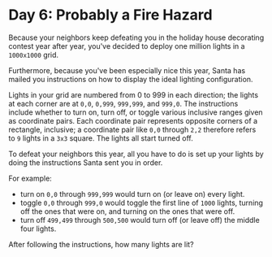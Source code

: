 # Day 6: Probably a Fire Hazard
Because your neighbors keep defeating you in the holiday house decorating
contest year after year, you've decided to deploy one million lights in a
`1000x1000` grid.

Furthermore, because you've been especially nice this year, Santa has mailed you
instructions on how to display the ideal lighting configuration.

Lights in your grid are numbered from 0 to 999 in each direction; the lights at
each corner are at `0,0`, `0,999`, `999,999`, and `999,0`. The instructions include
whether to turn on, turn off, or toggle various inclusive ranges given as
coordinate pairs. Each coordinate pair represents opposite corners of a
rectangle, inclusive; a coordinate pair like `0,0` through `2,2` therefore refers to
`9` lights in a `3x3` square. The lights all start turned off.

To defeat your neighbors this year, all you have to do is set up your lights by
doing the instructions Santa sent you in order.

For example:

* turn on `0,0` through `999,999` would turn on (or leave on) every light.
* toggle `0,0` through `999,0` would toggle the first line of `1000` lights, turning
  off the ones that were on, and turning on the ones that were off.
* turn off `499,499` through `500,500` would turn off (or leave off) the middle four
  lights.

After following the instructions, how many lights are lit?
